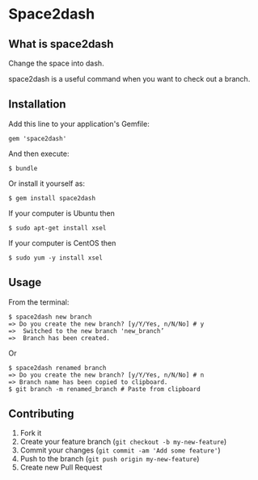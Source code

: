 # Space2dash
## What is space2dash
Change the space into dash.

space2dash is a useful command when you want to check out a branch.

## Installation

Add this line to your application's Gemfile:

    gem 'space2dash'

And then execute:

    $ bundle

Or install it yourself as:

    $ gem install space2dash

If your computer is Ubuntu then

    $ sudo apt-get install xsel

If your computer is CentOS then

    $ sudo yum -y install xsel

## Usage

From the terminal:

    $ space2dash new branch
    => Do you create the new branch? [y/Y/Yes, n/N/No] # y
    =>  Switched to the new branch 'new_branch’
    =>  Branch has been created.

Or

    $ space2dash renamed branch
    => Do you create the new branch? [y/Y/Yes, n/N/No] # n
    => Branch name has been copied to clipboard.
    $ git branch -m renamed_branch # Paste from clipboard

## Contributing

1. Fork it
2. Create your feature branch (`git checkout -b my-new-feature`)
3. Commit your changes (`git commit -am 'Add some feature'`)
4. Push to the branch (`git push origin my-new-feature`)
5. Create new Pull Request
